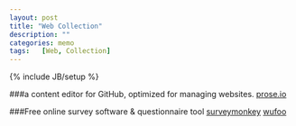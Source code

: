```yaml
---
layout: post
title: "Web Collection"
description: ""
categories: memo
tags:   [Web, Collection]
---
```

{% include JB/setup %}

###a content editor for GitHub, optimized for managing websites.
[prose.io](http://prose.io/)


###Free online survey software & questionnaire tool
[surveymonkey](http://www.surveymonkey.com/)
[wufoo](http://www.wufoo.com/)
